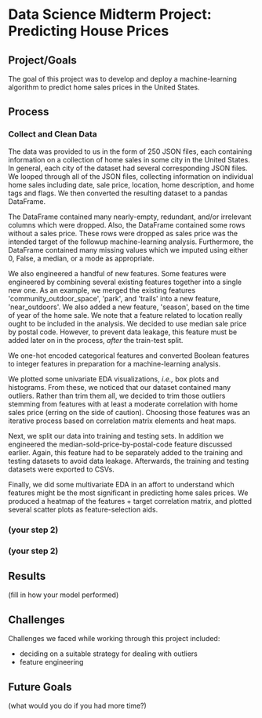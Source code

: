 # Data Science Midterm Project: Predicting House Prices

## Project/Goals

The goal of this project was to develop and deploy a machine-learning algorithm to predict home sales prices in the United States.

## Process


### Collect and Clean Data

The data was provided to us in the form of 250 JSON files, each containing information on a collection of home sales in some city in the United States. In general, each city of the dataset had several corresponding JSON files. We looped through all of the JSON files, collecting information on individual home sales including date, sale price, location, home description, and home tags and flags. We then converted the resulting dataset to a pandas DataFrame.

The DataFrame contained many nearly-empty, redundant, and/or irrelevant columns which were dropped. Also, the DataFrame contained some rows without a sales price. These rows were dropped as sales price was the intended target of the followup machine-learning analysis. Furthermore, the DataFrame contained many missing values which we imputed using either 0, False, a median, or a mode as appropriate.

We also engineered a handful of new features. Some features were engineered by combining several existing features together into a single new one. As an example, we merged the existing features 'community_outdoor_space', 'park', and 'trails' into a new feature, 'near_outdoors'. We also added a new feature, 'season', based on the time of year of the home sale. We note that a feature related to location really ought to be included in the analysis. We decided to use median sale price by postal code. However, to prevent data leakage, this feature must be added later on in the process, *after* the train-test split.

We one-hot encoded categorical features and converted Boolean features to integer features in preparation for a machine-learning analysis.

We plotted some univariate EDA visualizations, *i.e.,* box plots and histograms. From these, we noticed that our dataset contained many outliers. Rather than trim them all, we decided to trim those outliers stemming from features with at least a moderate correlation with home sales price (erring on the side of caution). Choosing those features was an iterative process based on correlation matrix elements and heat maps.

Next, we split our data into training and testing sets. In addition we engineered the median-sold-price-by-postal-code feature discussed earlier. Again, this feature had to be separately added to the training and testing datasets to avoid data leakage. Afterwards, the training and testing datasets were exported to CSVs.

Finally, we did some multivariate EDA in an affort to understand which features might be the most significant in predicting home sales prices. We produced a heatmap of the features + target correlation matrix, and plotted several scatter plots as feature-selection aids.

### (your step 2)



### (your step 2)



## Results
(fill in how your model performed)



## Challenges 

Challenges we faced while working through this project included:
- deciding on a suitable strategy for dealing with outliers
- feature engineering



## Future Goals
(what would you do if you had more time?)

